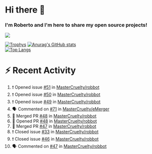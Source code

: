 # Hi there 👋
### I'm Roberto and I'm here to share my open source projects!

<img src="https://komarev.com/ghpvc/?username=mastercruelty&label=Profile views&color=0e75b6"><br>

[![Trophys](https://github-profile-trophy.vercel.app/?username=mastercruelty)](https://github.com/ryo-ma/github-profile-trophy)
[![Anurag's GitHub stats](https://github-readme-stats.vercel.app/api?username=mastercruelty&show_icons=true&theme=tokyonight)](https://github.com/anuraghazra/github-readme-stats)<br>
[![Top Langs](https://github-readme-stats.vercel.app/api/top-langs/?username=mastercruelty&exclude_repo=Alarm-project&langs_count=6&layout=compact&theme=tokyonight)](https://github.com/anuraghazra/github-readme-stats)

# :zap: Recent Activity
<!--START_SECTION:activity-->
1. ❗️ Opened issue [#51](https://github.com/MasterCruelty/robbot/issues/51) in [MasterCruelty/robbot](https://github.com/MasterCruelty/robbot)
2. ❗️ Opened issue [#50](https://github.com/MasterCruelty/robbot/issues/50) in [MasterCruelty/robbot](https://github.com/MasterCruelty/robbot)
3. ❗️ Opened issue [#49](https://github.com/MasterCruelty/robbot/issues/49) in [MasterCruelty/robbot](https://github.com/MasterCruelty/robbot)
4. 🗣 Commented on [#71](https://github.com/MasterCruelty/eMerger/issues/71) in [MasterCruelty/eMerger](https://github.com/MasterCruelty/eMerger)
5. 🎉 Merged PR [#48](https://github.com/MasterCruelty/robbot/pull/48) in [MasterCruelty/robbot](https://github.com/MasterCruelty/robbot)
6. 💪 Opened PR [#48](https://github.com/MasterCruelty/robbot/pull/48) in [MasterCruelty/robbot](https://github.com/MasterCruelty/robbot)
7. 🎉 Merged PR [#47](https://github.com/MasterCruelty/robbot/pull/47) in [MasterCruelty/robbot](https://github.com/MasterCruelty/robbot)
8. ❗️ Closed issue [#33](https://github.com/MasterCruelty/robbot/issues/33) in [MasterCruelty/robbot](https://github.com/MasterCruelty/robbot)
9. ❗️ Closed issue [#46](https://github.com/MasterCruelty/robbot/issues/46) in [MasterCruelty/robbot](https://github.com/MasterCruelty/robbot)
10. 🗣 Commented on [#47](https://github.com/MasterCruelty/robbot/issues/47) in [MasterCruelty/robbot](https://github.com/MasterCruelty/robbot)
<!--END_SECTION:activity-->
